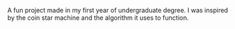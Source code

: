 A fun project made in my first year of undergraduate degree. I was inspired by the coin star machine and the algorithm it uses to function.
